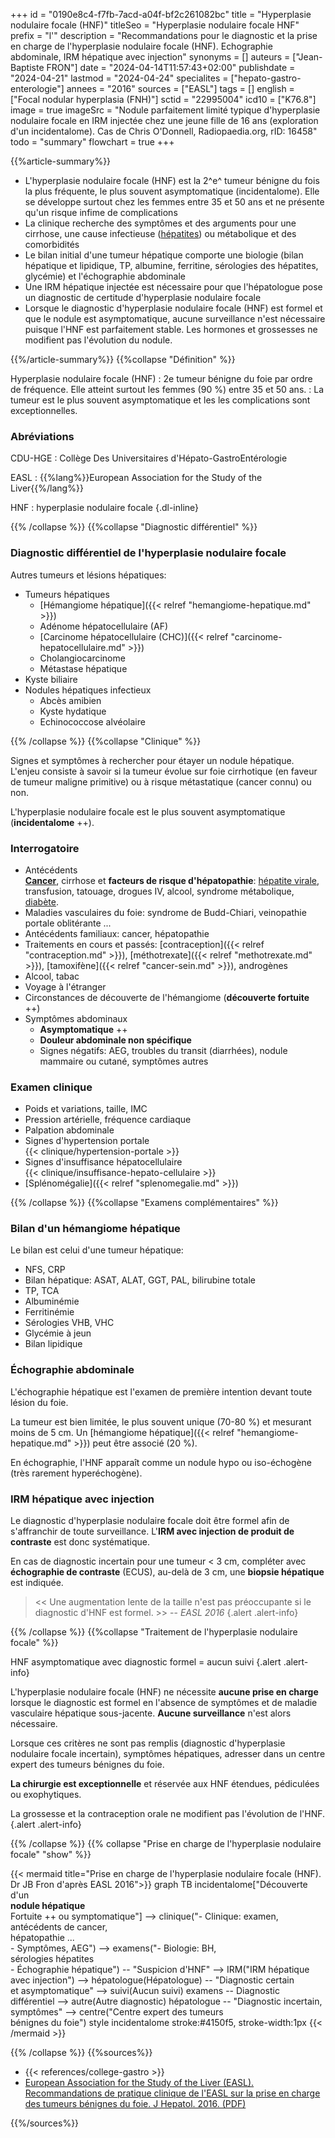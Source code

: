 +++
id = "0190e8c4-f7fb-7acd-a04f-bf2c261082bc"
title = "Hyperplasie nodulaire focale (HNF)"
titleSeo = "Hyperplasie nodulaire focale HNF"
prefix = "l'"
description = "Recommandations pour le diagnostic et la prise en charge de l'hyperplasie nodulaire focale (HNF). Echographie abdominale, IRM hépatique avec injection"
synonyms = []
auteurs = ["Jean-Baptiste FRON"]
date = "2024-04-14T11:57:43+02:00"
publishdate = "2024-04-21"
lastmod = "2024-04-24"
specialites = ["hepato-gastro-enterologie"]
annees = "2016"
sources = ["EASL"]
tags = []
english = ["Focal nodular hyperplasia (FNH)"]
sctid = "22995004"
icd10 = ["K76.8"]
image = true
imageSrc = "Nodule parfaitement limité typique d'hyperplasie nodulaire focale en IRM injectée chez une jeune fille de 16 ans (exploration d'un incidentalome). Cas de Chris O'Donnell, Radiopaedia.org, rID: 16458"
todo = "summary"
flowchart = true
+++

{{%article-summary%}}

- L'hyperplasie nodulaire focale (HNF) est la 2^e^ tumeur bénigne du fois la plus fréquente, le plus souvent asymptomatique (incidentalome). Elle se développe surtout chez les femmes entre 35 et 50 ans et ne présente qu'un risque infime de complications
- La clinique recherche des symptômes et des arguments pour une cirrhose, une cause infectieuse ([hépatites](/tags/hepatite/)) ou métabolique et des comorbidités
- Le bilan initial d'une tumeur hépatique comporte une biologie (bilan hépatique et lipidique, TP, albumine, ferritine, sérologies des hépatites, glycémie) et l'échographie abdominale
- Une IRM hépatique injectée est nécessaire pour que l'hépatologue pose un diagnostic de certitude d'hyperplasie nodulaire focale
- Lorsque le diagnostic d'hyperplasie nodulaire focale (HNF) est formel et que le nodule est asymptomatique, aucune surveillance n'est nécessaire puisque l'HNF est parfaitement stable. Les hormones et grossesses ne modifient pas l'évolution du nodule.

{{%/article-summary%}}
{{%collapse "Définition" %}}

Hyperplasie nodulaire focale (HNF)
: 2e tumeur bénigne du foie par ordre de fréquence. Elle atteint surtout les femmes (90 %) entre 35 et 50 ans.
: La tumeur est le plus souvent asymptomatique et les les complications sont exceptionnelles.

### Abréviations

CDU-HGE
: Collège Des Universitaires d'Hépato-GastroEntérologie

EASL
: {{%lang%}}European Association for the Study of the Liver{{%/lang%}}

HNF
: hyperplasie nodulaire focale
{.dl-inline}

{{% /collapse %}}
{{%collapse "Diagnostic différentiel" %}}

### Diagnostic différentiel de l'hyperplasie nodulaire focale

Autres tumeurs et lésions hépatiques:

- Tumeurs hépatiques
  - [Hémangiome hépatique]({{< relref "hemangiome-hepatique.md" >}})
  - Adénome hépatocellulaire (AF)
  - [Carcinome hépatocellulaire (CHC)]({{< relref "carcinome-hepatocellulaire.md" >}})
  - Cholangiocarcinome
  - Métastase hépatique
- Kyste biliaire
- Nodules hépatiques infectieux
  - Abcès amibien
  - Kyste hydatique
  - Echinococcose alvéolaire

{{% /collapse %}}
{{%collapse "Clinique" %}}

Signes et symptômes à rechercher pour étayer un nodule hépatique. L'enjeu consiste à savoir si la tumeur évolue sur foie cirrhotique (en faveur de tumeur maligne primitive) ou à risque métastatique (cancer connu) ou non.

L'hyperplasie nodulaire focale est le plus souvent asymptomatique (**incidentalome** ++).

### Interrogatoire

- Antécédents  
  **[Cancer](/tags/cancer/)**, cirrhose et **facteurs de risque d'hépatopathie**: [hépatite virale](/tags/hepatite/), transfusion, tatouage, drogues IV, alcool, syndrome métabolique, [diabète](/tags/diabete/).
- Maladies vasculaires du foie: syndrome de Budd-Chiari, veinopathie portale oblitérante ...
- Antécédents familiaux: cancer, hépatopathie
- Traitements en cours et passés: [contraception]({{< relref "contraception.md" >}}), [méthotrexate]({{< relref "methotrexate.md" >}}), [tamoxifène]({{< relref "cancer-sein.md" >}}), androgènes
- Alcool, tabac
- Voyage à l'étranger
- Circonstances de découverte de l'hémangiome (**découverte fortuite** ++)
- Symptômes abdominaux
  - **Asymptomatique** ++
  - **Douleur abdominale non spécifique**
  - Signes négatifs: AEG, troubles du transit (diarrhées), nodule mammaire ou cutané, symptômes autres

### Examen clinique

- Poids et variations, taille, IMC
- Pression artérielle, fréquence cardiaque
- Palpation abdominale
- Signes d'hypertension portale  
  {{< clinique/hypertension-portale >}}
- Signes d'insuffisance hépatocellulaire  
  {{< clinique/insuffisance-hepato-cellulaire >}}
- [Splénomégalie]({{< relref "splenomegalie.md" >}})

{{% /collapse %}}
{{%collapse "Examens complémentaires" %}}

### Bilan d'un hémangiome hépatique

Le bilan est celui d'une tumeur hépatique:

- NFS, CRP
- Bilan hépatique: ASAT, ALAT, GGT, PAL, bilirubine totale
- TP, TCA
- Albuminémie
- Ferritinémie
- Sérologies VHB, VHC
- Glycémie à jeun
- Bilan lipidique

### Échographie abdominale

L'échographie hépatique est l'examen de première intention devant toute lésion du foie.

La tumeur est bien limitée, le plus souvent unique (70-80 %) et mesurant moins de 5 cm. Un [hémangiome hépatique]({{< relref "hemangiome-hepatique.md" >}}) peut être associé (20 %).

En échographie, l'HNF apparaît comme un nodule hypo ou iso-échogène (très rarement hyperéchogène).

### IRM hépatique avec injection

Le diagnostic d'hyperplasie nodulaire focale doit être formel afin de s'affranchir de toute surveillance. L'**IRM avec injection de produit de contraste** est donc systématique.

En cas de diagnostic incertain pour une tumeur < 3 cm, compléter avec **échographie de contraste** (ECUS), au-delà de 3 cm, une **biopsie hépatique** est indiquée.

> << Une augmentation lente de la taille n'est pas préoccupante si le diagnostic d'HNF est formel. >> -- *EASL 2016*
{.alert .alert-info}

{{% /collapse %}}
{{%collapse "Traitement de l'hyperplasie nodulaire focale" %}}

HNF asymptomatique avec diagnostic formel = aucun suivi
{.alert .alert-info}

L'hyperplasie nodulaire focale (HNF) ne nécessite **aucune prise en charge** lorsque le diagnostic est formel en l'absence de symptômes et de maladie vasculaire hépatique sous-jacente. **Aucune surveillance** n'est alors nécessaire.

Lorsque ces critères ne sont pas remplis (diagnostic d'hyperplasie nodulaire focale incertain), symptômes hépatiques, adresser dans un centre expert des tumeurs bénignes du foie.

**La chirurgie est exceptionnelle** et réservée aux HNF étendues, pédiculées ou exophytiques.

La grossesse et la contraception orale ne modifient pas l'évolution de l'HNF.
{.alert .alert-info}

{{% /collapse %}}
{{% collapse "Prise en charge de l'hyperplasie nodulaire focale" "show" %}}

{{< mermaid title="Prise en charge de l'hyperplasie nodulaire focale (HNF). Dr JB Fron d'après EASL 2016">}}
graph TB
  incidentalome["Découverte d'un<br><b>nodule hépatique</b><br>Fortuite ++ ou symptomatique"] --> clinique("- Clinique: examen,<br> antécédents de cancer,<br>hépatopathie ...<br>- Symptômes, AEG") --> examens("- Biologie: BH,<br>sérologies hépatites<br>- Échographie hépatique") -- "Suspicion d'HNF" --> IRM("IRM hépatique<br>avec injection") --> hépatologue(Hépatologue) -- "Diagnostic certain<br>et asymptomatique" --> suivi(Aucun suivi)
  examens -- Diagnostic différentiel --> autre(Autre diagnostic)
    hépatologue -- "Diagnostic incertain,<br>symptômes" --> centre("Centre expert des tumeurs<br>bénignes du foie")
  style incidentalome stroke:#4150f5, stroke-width:1px
{{< /mermaid >}}

{{% /collapse %}}
{{%sources%}}

- {{< references/college-gastro >}}
- [European Association for the Study of the Liver (EASL). Recommandations de pratique clinique de l'EASL sur la prise en charge des tumeurs bénignes du foie. J Hepatol. 2016. (PDF)](https://easl.eu/wp-content/uploads/2018/10/2016-BLT_FR.pdf)

{{%/sources%}}
